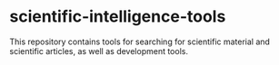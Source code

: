 # scientific-intelligence-tools
This repository contains tools for searching for scientific material and scientific articles, as well as development tools.
